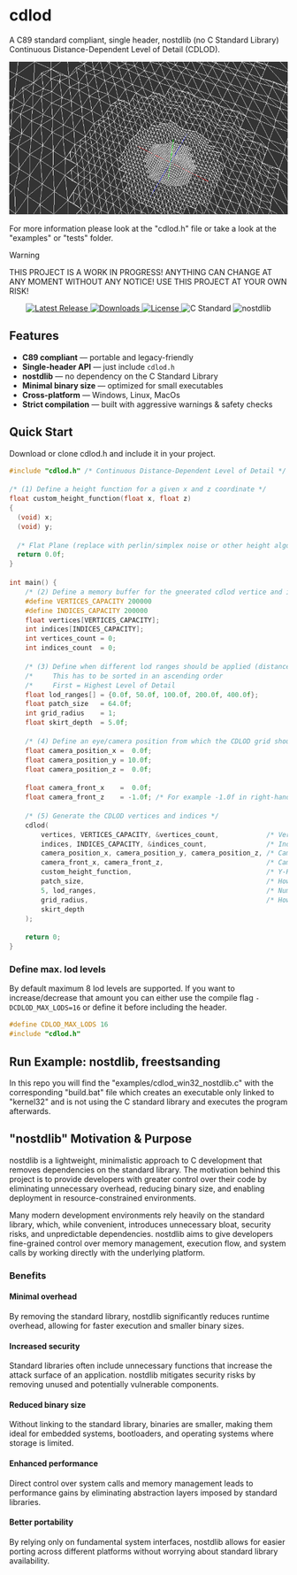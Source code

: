 # cdlod
A C89 standard compliant, single header, nostdlib (no C Standard Library) Continuous Distance-Dependent Level of Detail (CDLOD).

<p align="center">
<a href="https://github.com/nickscha/cdlod"><img src="assets/cdlod.png"></a>
</p>

For more information please look at the "cdlod.h" file or take a look at the "examples" or "tests" folder.

> [!WARNING]
> THIS PROJECT IS A WORK IN PROGRESS! ANYTHING CAN CHANGE AT ANY MOMENT WITHOUT ANY NOTICE! USE THIS PROJECT AT YOUR OWN RISK!

<p align="center">
  <a href="https://github.com/nickscha/cdlod/releases">
    <img src="https://img.shields.io/github/v/release/nickscha/cdlod?style=flat-square&color=blue" alt="Latest Release">
  </a>
  <a href="https://github.com/nickscha/cdlod/releases">
    <img src="https://img.shields.io/github/downloads/nickscha/cdlod/total?style=flat-square&color=brightgreen" alt="Downloads">
  </a>
  <a href="https://opensource.org/licenses/MIT">
    <img src="https://img.shields.io/badge/License-MIT-yellow.svg?style=flat-square" alt="License">
  </a>
  <img src="https://img.shields.io/badge/Standard-C89-orange?style=flat-square" alt="C Standard">
  <img src="https://img.shields.io/badge/nolib-nostdlib-lightgrey?style=flat-square" alt="nostdlib">
</p>

## **Features**
- **C89 compliant** — portable and legacy-friendly  
- **Single-header API** — just include `cdlod.h`  
- **nostdlib** — no dependency on the C Standard Library  
- **Minimal binary size** — optimized for small executables  
- **Cross-platform** — Windows, Linux, MacOs 
- **Strict compilation** — built with aggressive warnings & safety checks  

## Quick Start

Download or clone cdlod.h and include it in your project.

```C
#include "cdlod.h" /* Continuous Distance-Dependent Level of Detail */

/* (1) Define a height function for a given x and z coordinate */
float custom_height_function(float x, float z)
{
  (void) x;
  (void) y;

  /* Flat Plane (replace with perlin/simplex noise or other height algorithms) */
  return 0.0f;
}

int main() {
    /* (2) Define a memory buffer for the gneerated cdlod vertice and indices */
    #define VERTICES_CAPACITY 200000
    #define INDICES_CAPACITY 200000
    float vertices[VERTICES_CAPACITY];
    int indices[INDICES_CAPACITY];
    int vertices_count = 0;
    int indices_count  = 0;

    /* (3) Define when different lod ranges should be applied (distance to camera) */
    /*     This has to be sorted in an ascending order                             */
    /*     First = Highest Level of Detail                                         */
    float lod_ranges[] = {0.0f, 50.0f, 100.0f, 200.0f, 400.0f};
    float patch_size   = 64.0f;
    int grid_radius    = 1;
    float skirt_depth  = 5.0f;

    /* (4) Define an eye/camera position from which the CDLOD grid should be generated */
    float camera_position_x =  0.0f;
    float camera_position_y = 10.0f;
    float camera_position_z =  0.0f;

    float camera_front_x    =  0.0f;
    float camera_front_z    = -1.0f; /* For example -1.0f in right-hand-layout (e.g. OpenGL) is front facing */

    /* (5) Generate the CDLOD vertices and indices */
    cdlod(
        vertices, VERTICES_CAPACITY, &vertices_count,            /* Vertices data                                   */
        indices, INDICES_CAPACITY, &indices_count,               /* Indices data                                    */
        camera_position_x, camera_position_y, camera_position_z, /* Camera position                                 */
        camera_front_x, camera_front_z,                          /* Camera front facing vector                      */
        custom_height_function,                                  /* Y-Heightmap function                            */
        patch_size,                                              /* How large is each patch                         */
        5, lod_ranges,                                           /* Number of lod levels and the ranges             */
        grid_radius,                                             /* How big is the grid (1=3x3, 3=5x5 patches, ...) */
        skirt_depth
    );
 
    return 0;
}
```
### Define max. lod levels

By default maximum 8 lod levels are supported.
If you want to increase/decrease that amount you can either use the compile flag `-DCDLOD_MAX_LODS=16` or define it before including the header.

```C
#define CDLOD_MAX_LODS 16
#include "cdlod.h"
```

## Run Example: nostdlib, freestsanding

In this repo you will find the "examples/cdlod_win32_nostdlib.c" with the corresponding "build.bat" file which
creates an executable only linked to "kernel32" and is not using the C standard library and executes the program afterwards.

## "nostdlib" Motivation & Purpose

nostdlib is a lightweight, minimalistic approach to C development that removes dependencies on the standard library. The motivation behind this project is to provide developers with greater control over their code by eliminating unnecessary overhead, reducing binary size, and enabling deployment in resource-constrained environments.

Many modern development environments rely heavily on the standard library, which, while convenient, introduces unnecessary bloat, security risks, and unpredictable dependencies. nostdlib aims to give developers fine-grained control over memory management, execution flow, and system calls by working directly with the underlying platform.

### Benefits

#### Minimal overhead
By removing the standard library, nostdlib significantly reduces runtime overhead, allowing for faster execution and smaller binary sizes.

#### Increased security
Standard libraries often include unnecessary functions that increase the attack surface of an application. nostdlib mitigates security risks by removing unused and potentially vulnerable components.

#### Reduced binary size
Without linking to the standard library, binaries are smaller, making them ideal for embedded systems, bootloaders, and operating systems where storage is limited.

#### Enhanced performance
Direct control over system calls and memory management leads to performance gains by eliminating abstraction layers imposed by standard libraries.

#### Better portability
By relying only on fundamental system interfaces, nostdlib allows for easier porting across different platforms without worrying about standard library availability.
